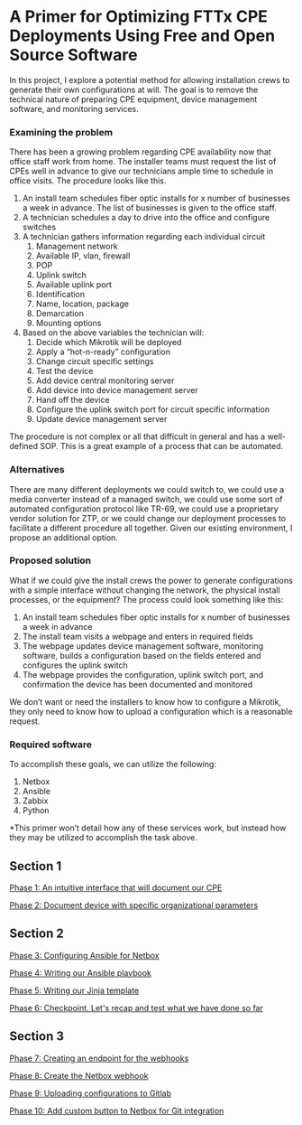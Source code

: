 


# A Primer for Optimizing FTTx CPE Deployments Using Free and Open Source Software

In this project, I explore a potential method for allowing installation crews to generate their own configurations at will. The goal is to remove the technical nature of preparing CPE equipment, device management software, and monitoring services. 

### Examining the problem
There has been a growing problem regarding CPE availability now that office staff work from home. The installer teams must request the list of CPEs well in advance to give our technicians ample time to schedule in office visits. The procedure looks like this.

1.	An install team schedules fiber optic installs for x number of businesses a week in advance. The list of businesses is given to the office staff.
2.	A technician schedules a day to drive into the office and configure switches
3.	A technician gathers information regarding each individual circuit
    1.	Management network
    2.	Available IP, vlan, firewall
    3.	POP
    4.	Uplink switch
    5.	Available uplink port
    6.	Identification
    7.	Name, location, package
    8.	Demarcation
    9.	Mounting options
4.	Based on the above variables the technician will:
    1.	Decide which Mikrotik will be deployed
    2.	Apply a “hot-n-ready” configuration
    3.	Change circuit specific settings
    4.	Test the device
    5.	Add device central monitoring server
    6.	Add device into device management server
    7.	Hand off the device 
    8.	Configure the uplink switch port for circuit specific information
    9.	Update device management server

The procedure is not complex or all that difficult in general and has a well-defined SOP. This is a great example of a process that can be automated. 

### Alternatives

There are many different deployments we could switch to, we could use a media converter instead of a managed switch, we could use some sort of automated configuration protocol like TR-69, we could use a proprietary vendor solution for ZTP, or we could change our deployment processes to facilitate a different procedure all together. Given our existing environment, I propose an additional option.

### Proposed solution

What if we could give the install crews the power to generate configurations with a simple interface without changing the network, the physical install processes, or the equipment? The process could look something like this:

1.	An install team schedules fiber optic installs for x number of businesses a week in advance
2.	The install team visits a webpage and enters in required fields
3.	The webpage updates device management software, monitoring software, builds a configuration based on the fields entered and configures the uplink switch
4.	The webpage provides the configuration, uplink switch port, and confirmation the device has been documented and monitored

We don’t want or need the installers to know how to configure a Mikrotik, they only need to know how to upload a configuration which is a reasonable request.

### Required software

To accomplish these goals, we can utilize the following:
1.	Netbox
2.	Ansible
3.	Zabbix
4.	Python

*This primer won’t detail how any of these services work, but instead how they may be utilized to accomplish the task above.

## Section 1
[Phase 1: An intuitive interface that will document our CPE](https://github.com/MajesticFalcon/Optimizing-CPE-Deployments/blob/master/Phase%201.md)

[Phase 2: Document device with specific organizational parameters ](https://github.com/MajesticFalcon/Optimizing-CPE-Deployments/blob/master/Phase%202.md)

## Section 2
[Phase 3: Configuring Ansible for Netbox](https://github.com/MajesticFalcon/Optimizing-CPE-Deployments/blob/master/Phase%203.md)

[Phase 4: Writing our Ansible playbook](https://github.com/MajesticFalcon/Optimizing-CPE-Deployments/blob/master/Phase%204.md)

[Phase 5: Writing our Jinja template](https://github.com/MajesticFalcon/Optimizing-CPE-Deployments/blob/master/Phase%205.md)

[Phase 6: Checkpoint. Let's recap and test what we have done so far](https://github.com/MajesticFalcon/Optimizing-CPE-Deployments/blob/master/Phase%206.md)

## Section 3
[Phase 7: Creating an endpoint for the webhooks](https://github.com/MajesticFalcon/Optimizing-CPE-Deployments/blob/master/Phase%207.md)

[Phase 8: Create the Netbox webhook](https://github.com/MajesticFalcon/Optimizing-CPE-Deployments/blob/master/Phase%208.md)

[Phase 9: Uploading configurations to Gitlab](https://github.com/MajesticFalcon/Optimizing-CPE-Deployments/blob/master/Phase%209.md)

[Phase 10: Add custom button to Netbox for Git integration](https://github.com/MajesticFalcon/Optimizing-CPE-Deployments/blob/master/Phase%2010.md)
